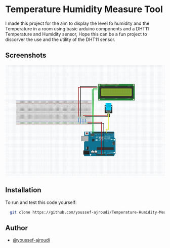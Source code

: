 
# Temperature Humidity Measure Tool

I made this project for the aim to display the level fo humidity and the Temperature in a room using basic arduino components and a DHT11 Temperature and Humidity sensor, Hope this can be a fun project to discorver the use and the utility of the DHT11 sensor.


## Screenshots

![App Screenshot](https://github.com/youssef-ajroudi/Temperature-Humidity-Measure-Tool/blob/main/Fritzing%20Sketch.jpg?raw=true)


## Installation

To run and test this code yourself:

```bash
  git clone https://github.com/youssef-ajroudi/Temperature-Humidity-Measure-Tool.git
```


## Author

- [@youssef-ajroudi](https://github.com/youssef-ajroudi)


